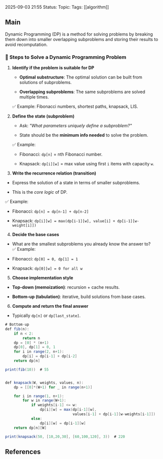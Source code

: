 2025-09-03 21:55
Status: 
Topic: 
Tags: [[algorithm]]
## Main
Dynamic Programming (DP) is a method for solving problems by breaking them down into smaller overlapping subproblems and storing their results to avoid recomputation.

### 🔑 Steps to Solve a Dynamic Programming Problem

1. **Identify if the problem is suitable for DP**
    
    - **Optimal substructure**: The optimal solution can be built from solutions of subproblems.
        
    - **Overlapping subproblems**: The same subproblems are solved multiple times.
        
    
    ✅ Example: Fibonacci numbers, shortest paths, knapsack, LIS.

2. **Define the state (subproblem)**
    
    - Ask: _"What parameters uniquely define a subproblem?"_
        
    - State should be the **minimum info needed** to solve the problem.
        
    
    ✅ Example:
    
    - Fibonacci: `dp[n]` = nth Fibonacci number.
        
    - Knapsack: `dp[i][w]` = max value using first `i` items with capacity `w`.

3. **Write the recurrence relation (transition)**

- Express the solution of a state in terms of smaller subproblems.
    
- This is the _core logic_ of DP.
    

✅ Example:

- Fibonacci: `dp[n] = dp[n-1] + dp[n-2]`
    
- Knapsack: `dp[i][w] = max(dp[i-1][w], value[i] + dp[i-1][w-weight[i]])`

4. **Decide the base cases**

- What are the smallest subproblems you already know the answer to?  
    ✅ Example:
    
- Fibonacci: `dp[0] = 0, dp[1] = 1`
    
- Knapsack: `dp[0][w] = 0 for all w`

5. **Choose implementation style**

- **Top-down (memoization)**: recursion + cache results.
    
- **Bottom-up (tabulation)**: iterative, build solutions from base cases.

6. **Compute and return the final answer**

- Typically `dp[n]` or `dp[last_state]`.

```java
# Bottom-up
def fib(n):
    if n < 2:
        return n
    dp = [0] * (n+1)
    dp[0], dp[1] = 0, 1
    for i in range(2, n+1):
        dp[i] = dp[i-1] + dp[i-2]
    return dp[n]

print(fib(10))  # 55


def knapsack(W, weights, values, n):
    dp = [[0]*(W+1) for _ in range(n+1)]

    for i in range(1, n+1):
        for w in range(W+1):
            if weights[i-1] <= w:
                dp[i][w] = max(dp[i-1][w],
                               values[i-1] + dp[i-1][w-weights[i-1]])
            else:
                dp[i][w] = dp[i-1][w]
    return dp[n][W]

print(knapsack(50, [10,20,30], [60,100,120], 3))  # 220
```



## References